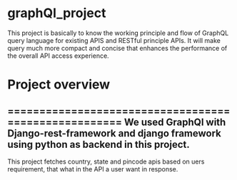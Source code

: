 # graphQl_project
This project is basically to know the working principle and flow of GraphQL query language for existing APIS and RESTful principle APIs. It will make query much more compact and concise that enhances the performance of the overall API access experience.


# Project overview
=====================================================
We used GraphQl with Django-rest-framework and django framework using python as backend in this project.
-----------------------------------------------------------------------------------------------------------------------------------
This project fetches country, state and pincode apis based on uers requirement, that what in the API a user want in response.
